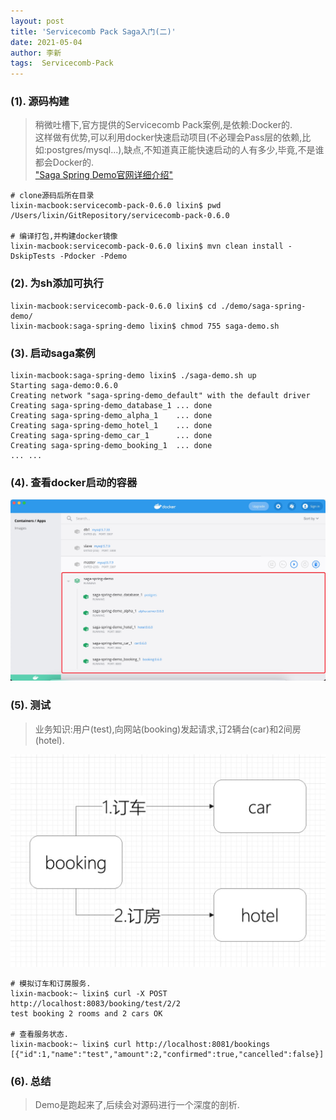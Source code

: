 ```yaml
---
layout: post
title: 'Servicecomb Pack Saga入门(二)'
date: 2021-05-04
author: 李新
tags:  Servicecomb-Pack
---
```


### (1). 源码构建
> 稍微吐槽下,官方提供的Servicecomb Pack案例,是依赖:Docker的.  
> 这样做有优势,可以利用docker快速启动项目(不必理会Pass层的依赖,比如:postgres/mysql...),缺点,不知道真正能快速启动的人有多少,毕竟,不是谁都会Docker的.   
> ["Saga Spring Demo官网详细介绍"](https://github.com/help-lixin/servicecomb-pack/blob/master/demo/saga-spring-demo/README.md)   

```
# clone源码后所在目录
lixin-macbook:servicecomb-pack-0.6.0 lixin$ pwd
/Users/lixin/GitRepository/servicecomb-pack-0.6.0

# 编译打包,并构建docker镜像
lixin-macbook:servicecomb-pack-0.6.0 lixin$ mvn clean install -DskipTests -Pdocker -Pdemo
```
### (2). 为sh添加可执行
```
lixin-macbook:servicecomb-pack-0.6.0 lixin$ cd ./demo/saga-spring-demo/
lixin-macbook:saga-spring-demo lixin$ chmod 755 saga-demo.sh 
```
### (3). 启动saga案例
```
lixin-macbook:saga-spring-demo lixin$ ./saga-demo.sh up
Starting saga-demo:0.6.0
Creating network "saga-spring-demo_default" with the default driver
Creating saga-spring-demo_database_1 ... done
Creating saga-spring-demo_alpha_1    ... done
Creating saga-spring-demo_hotel_1    ... done
Creating saga-spring-demo_car_1      ... done
Creating saga-spring-demo_booking_1  ... done
... ...
```
### (4). 查看docker启动的容器
!["Servicecomb Pack Saga Docker"](/assets/servicecomb-pack/imgs/saga-spring-demo.jpg)

### (5). 测试
> 业务知识:用户(test),向网站(booking)发起请求,订2辆台(car)和2间房(hotel).   

!["Saga案例"](/assets/servicecomb-pack/imgs/Servicecomb-Pack-Saga-Demo.jpg)

```
# 模拟订车和订房服务.
lixin-macbook:~ lixin$ curl -X POST http://localhost:8083/booking/test/2/2
test booking 2 rooms and 2 cars OK

# 查看服务状态.
lixin-macbook:~ lixin$ curl http://localhost:8081/bookings
[{"id":1,"name":"test","amount":2,"confirmed":true,"cancelled":false}]
```
### (6). 总结
> Demo是跑起来了,后续会对源码进行一个深度的剖析.   